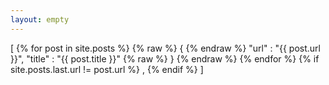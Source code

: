 ```yaml
---
layout: empty
---
```

[
    {% for post in site.posts %}
        {% raw  %} { {% endraw  %}
            "url" : "{{ post.url }}",
            "title" : "{{ post.title }}"
        {% raw  %} } {% endraw  %}
    {% endfor %}
    {% if site.posts.last.url != post.url %}
    ,
    {% endif %}
]